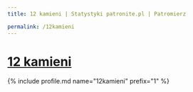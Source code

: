 ```yaml
---
title: 12 kamieni | Statystyki patronite.pl | Patromierz

permalink: /12kamieni
---
```


# [12 kamieni](https://patronite.pl/12kamieni)

{% include profile.md name="12kamieni" prefix="1" %}
